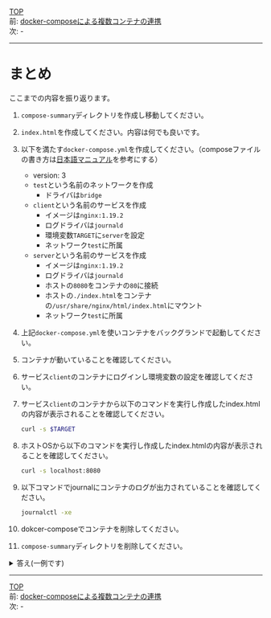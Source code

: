 [TOP](../README.md)   
前: [docker-composeによる複数コンテナの連携](./compose-multi.md)  
次: -  

---

# まとめ

ここまでの内容を振り返ります。

1. ``compose-summary``ディレクトリを作成し移動してください。

2. ``index.html``を作成してください。内容は何でも良いです。

3. 以下を満たす``docker-compose.yml``を作成してください。（composeファイルの書き方は[日本語マニュアル](https://docs.docker.jp/compose/compose-file.html#)を参考にする）
   - version: 3
   - ``test``という名前のネットワークを作成
     - ドライバは``bridge``
   - ``client``という名前のサービスを作成
     - イメージは``nginx:1.19.2``
     - ログドライバは``journald``
     - 環境変数``TARGET``に``server``を設定
     - ネットワーク``test``に所属
   - ``server``という名前のサービスを作成
     - イメージは``nginx:1.19.2``
     - ログドライバは``journald``
     - ホストの``8080``をコンテナの``80``に接続 
     - ホストの``./index.html``をコンテナの``/usr/share/nginx/html/index.html``にマウント
     - ネットワーク``test``に所属

4. 上記``docker-compose.yml``を使いコンテナをバックグランドで起動してください。

5. コンテナが動いていることを確認してください。

6. サービス``client``のコンテナにログインし環境変数の設定を確認してください。

7. サービス``client``のコンテナから以下のコマンドを実行し作成したindex.htmlの内容が表示されることを確認してください。
   ``` sh
   curl -s $TARGET
   ```

8. ホストOSから以下のコマンドを実行し作成したindex.htmlの内容が表示されることを確認してください。
   ``` sh
   curl -s localhost:8080
   ```

9. 以下コマンドでjournalにコンテナのログが出力されていることを確認してください。
   ``` sh
   journalctl -xe
   ```

10. dokcer-composeでコンテナを削除してください。

11. ``compose-summary``ディレクトリを削除してください。

<details>
<summary>
答え(一例です)
</summary>

1. 以下コマンドを実行する。
```
mkdir compose-summary
cd compose-summary
```

2. 以下コマンドを実行する。
```
echo "{任意の文章}" > index.html
```

3. 以下コマンドを実行する。
```
cat <<EOF > docker-compose.yml
version: '3'
services:
  client:
    image: nginx:1.19.2
    logging:
      driver: journald
    environment:
      TARGET: server
    networks:
      - test
  server:
    image: nginx:1.19.2
    logging:
      driver: journald
    ports:
      - "8080:80"
    volumes:
      - ./index.html:/usr/share/nginx/html/index.html
    networks:
      - test
networks:
  test:
    driver: bridge
EOF
```

4. 以下コマンドを実行する。
```
docker-compose up -d
```

5. 以下コマンドを実行して確認してください。
```
$ docker ps
CONTAINER ID   IMAGE          COMMAND                  CREATED         STATUS         PORTS                                   NAMES
966bb4a571de   nginx:1.19.2   "/docker-entrypoint.…"   9 seconds ago   Up 8 seconds   0.0.0.0:8080->80/tcp, :::8080->80/tcp   compose-summary-server-1
9332ea644543   nginx:1.19.2   "/docker-entrypoint.…"   9 seconds ago   Up 8 seconds   80/tcp                                  compose-summary-client-1
```

6. 以下一連のコマンドを実行して確認してください。
```
$ docker-compose exec client sh
WARN[0000] /home/ssm-user/docker-practice/compose-summary/docker-compose.yml: the attribute `version` is obsolete, it will be ignored, please remove it to avoid potential confusion 

# env | grep TARGET
TARGET=server
```

7. 以下一連のコマンドを実行して確認してください。
```
$ docker-compose exec client sh
WARN[0000] /home/ssm-user/docker-practice/compose-summary/docker-compose.yml: the attribute `version` is obsolete, it will be ignored, please remove it to avoid potential confusion 

# curl -s $TARGET
{任意の文章}

なお5.のコマンドを実行直後の場合は、はじめの $ docker-compose exec client sh を実行する必要はありません
```

8. プラクティスの指示コマンドを実行して確認してください。
```
$ curl -s localhost:8080
nandemo ii

なお、7.のコマンドを実行直後の場合は、 exit コマンドでコンテナから出てください。
```

9. プラクティスの指示コマンドを実行して確認してください。
```
$ journalctl -xe
░░ Defined-By: systemd
░░ Support: https://lists.freedesktop.org/mailman/listinfo/systemd-devel
░░ 
░░ A start job for unit UNIT has begun execution.
░░ 
░░ The job identifier is 25.
Sep 30 00:35:08 ip-10-0-10-220.ap-southeast-2.compute.internal systemd[3760]: Finished systemd-tmpfiles-clean.service - C>
░░ Subject: A start job for unit UNIT has finished successfully
░░ Defined-By: systemd
░░ Support: https://lists.freedesktop.org/mailman/listinfo/systemd-devel
░░ 
░░ A start job for unit UNIT has finished successfully.
░░ 
░░ The job identifier is 25.
lines 151-165/165 (END)
```

10. 以下コマンドを実行する。
```
docker-compose down
```

11. 以下コマンドを実行する。
```
rm -rf compose-summary
```

</details>

---

[TOP](../README.md)   
前: [docker-composeによる複数コンテナの連携](./compose-multi.md)  
次: -  

